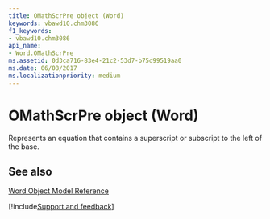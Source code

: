 ```yaml
---
title: OMathScrPre object (Word)
keywords: vbawd10.chm3086
f1_keywords:
- vbawd10.chm3086
api_name:
- Word.OMathScrPre
ms.assetid: 0d3ca716-83e4-21c2-53d7-b75d99519aa0
ms.date: 06/08/2017
ms.localizationpriority: medium
---
```



# OMathScrPre object (Word)

Represents an equation that contains a superscript or subscript to the left of the base.


## See also


[Word Object Model Reference](overview/Word/object-model.md)

[!include[Support and feedback](~/includes/feedback-boilerplate.md)]